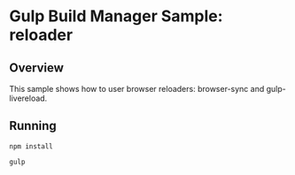 # Gulp Build Manager Sample: reloader 

## Overview
This sample shows how to user browser reloaders: browser-sync and gulp-livereload.

## Running
```
npm install

gulp
```
